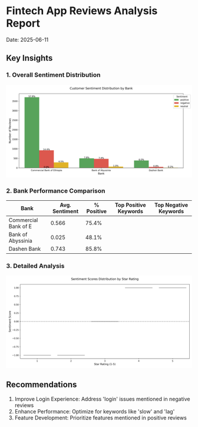 # Fintech App Reviews Analysis Report
Date: 2025-06-11

## Key Insights

### 1. Overall Sentiment Distribution
![Sentiment Distribution](sentiment_distribution.png)

### 2. Bank Performance Comparison
| Bank | Avg. Sentiment | % Positive | Top Positive Keywords | Top Negative Keywords |
|------|----------------|------------|------------------------|------------------------|
| Commercial Bank of E | 0.566 | 75.4% |  |  |
| Bank of Abyssinia | 0.025 | 48.1% |  |  |
| Dashen Bank | 0.743 | 85.8% |  |  |

### 3. Detailed Analysis
![Rating vs Sentiment](rating_vs_sentiment.png)

## Recommendations
1. Improve Login Experience: Address 'login' issues mentioned in negative reviews
2. Enhance Performance: Optimize for keywords like 'slow' and 'lag'
3. Feature Development: Prioritize features mentioned in positive reviews
